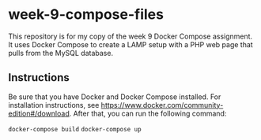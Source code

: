 # week-9-compose-files
This repository is for my copy of the week 9 Docker Compose assignment.  It uses Docker Compose to create a LAMP setup with a PHP web page that pulls from the MySQL database.

## Instructions
Be sure that you have Docker and Docker Compose installed.  For installation instructions, see https://www.docker.com/community-edition#/download.  After that, you can run the following command:

`docker-compose build`
`docker-compose up`
